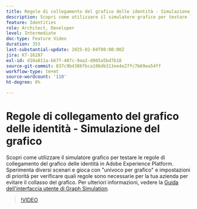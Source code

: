 ```yaml
---
title: Regole di collegamento del grafico delle identità - Simulazione del grafico
description: Scopri come utilizzare il simulatore grafico per testare le regole di collegamento del grafico delle identità in Adobe Experience Platform. Sperimenta diversi scenari e gioca con "univoco per grafico" e impostazioni di priorità per verificare quali regole sono necessarie per la tua azienda per evitare il collasso del grafico.
feature: Identities
role: Architect, Developer
level: Intermediate
doc-type: Feature Video
duration: 355
last-substantial-update: 2025-02-04T00:00:00Z
jira: KT-16287
exl-id: d10a811a-b67f-487c-9aa2-d005a5bd7b18
source-git-commit: 837c9b4386fbca106db313ee4e27fc7b69ea54ff
workflow-type: tm+mt
source-wordcount: '110'
ht-degree: 0%

---
```


# Regole di collegamento del grafico delle identità - Simulazione del grafico

Scopri come utilizzare il simulatore grafico per testare le regole di collegamento del grafico delle identità in Adobe Experience Platform. Sperimenta diversi scenari e gioca con &quot;univoco per grafico&quot; e impostazioni di priorità per verificare quali regole sono necessarie per la tua azienda per evitare il collasso del grafico. Per ulteriori informazioni, vedere la [Guida dell&#39;interfaccia utente di Graph Simulation](https://experienceleague.adobe.com/it/docs/experience-platform/identity/features/identity-graph-linking-rules/graph-simulation).

>[!VIDEO](https://video.tv.adobe.com/v/3444032/?learn=on&enablevpops)
